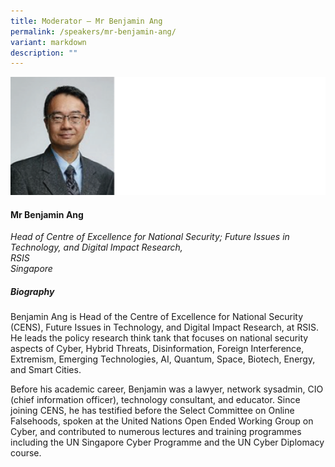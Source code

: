 ```yaml
---
title: Moderator – Mr Benjamin Ang
permalink: /speakers/mr-benjamin-ang/
variant: markdown
description: ""
---
```

![](/images/2025%20speakers/Benjamin_Ang.png)
#### **Mr Benjamin Ang**

*Head of Centre of Excellence for National Security; Future Issues in Technology, and Digital Impact Research,<br>RSIS<br>Singapore*

##### **Biography**
Benjamin Ang is Head of the Centre of Excellence for National Security (CENS), Future Issues in Technology, and Digital Impact Research, at RSIS. He leads the policy research think tank that focuses on national security aspects of Cyber, Hybrid Threats, Disinformation, Foreign Interference, Extremism, Emerging Technologies, AI, Quantum, Space, Biotech, Energy, and Smart Cities. 

Before his academic career, Benjamin was a lawyer, network sysadmin, CIO (chief information officer), technology consultant, and educator. Since joining CENS, he has testified before the Select Committee on Online Falsehoods, spoken at the United Nations Open Ended Working Group on Cyber, and contributed to numerous lectures and training programmes including the UN Singapore Cyber Programme and the UN Cyber Diplomacy course.
